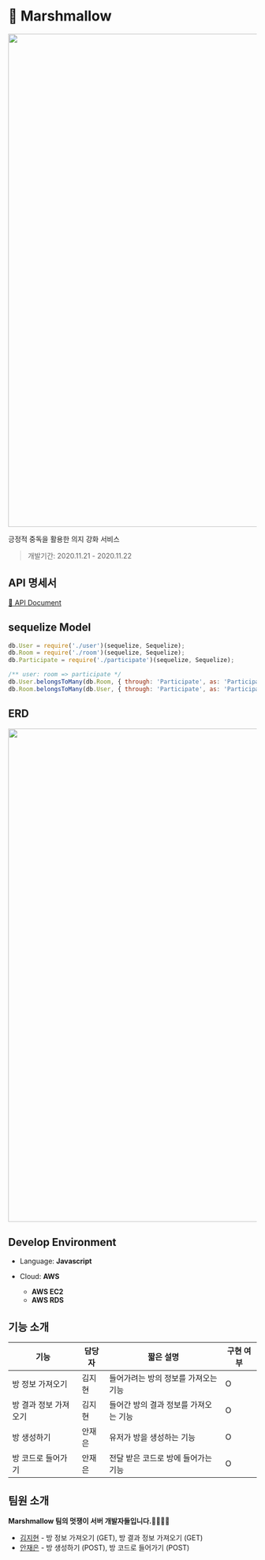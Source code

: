 # 🍭 Marshmallow

<img src=https://user-images.githubusercontent.com/49272528/99885909-ab366380-2c7b-11eb-8dd6-05a5c2bd5d5b.png width="1000">

긍정적 중독을 활용한 의지 강화 서비스
> 개발기간: 2020.11.21 - 2020.11.22

## API 명세서

[📑 API Document](https://github.com/27th-sopkathon-marshmallow/marshmallow_server/wiki)

## sequelize Model

```javascript
db.User = require('./user')(sequelize, Sequelize);
db.Room = require('./room')(sequelize, Sequelize);
db.Participate = require('./participate')(sequelize, Sequelize);

/** user: room => participate */
db.User.belongsToMany(db.Room, { through: 'Participate', as: 'Participated' });
db.Room.belongsToMany(db.User, { through: 'Participate', as: 'Participant' });
```

## ERD

<img src="https://user-images.githubusercontent.com/49272528/99889201-260c7800-2c96-11eb-995c-d5011abb621b.png" width="1000">

## Develop Environment

- Language: **Javascript**

- Cloud: **AWS**
  - **AWS EC2**
  - **AWS RDS**


## 기능 소개

| 기능 | 담당자                 | 짧은 설명                 | 구현 여부 |
| ---- | ------ | -------- | ---- |
| 방 정보 가져오기 | 김지현 | 들어가려는 방의 정보를 가져오는 기능 | O |
| 방 결과 정보 가져오기 | 김지현 | 들어간 방의 결과 정보를 가져오는 기능 | O |
| 방 생성하기 | 안재은 | 유저가 방을 생성하는 기능 | O |
| 방 코드로 들어가기 | 안재은 | 전달 받은 코드로 방에 들어가는 기능 | O |

## 팀원 소개

**Marshmallow 팀의 멋쟁이 서버 개발자들입니다.👩🏻‍💻🤍**

- [김지현](https://github.com/Jihyun247) - 방 정보 가져오기 (GET), 방 결과 정보 가져오기 (GET)
- [안재은](https://github.com/JaeeunAhn) - 방 생성하기 (POST), 방 코드로 들어가기 (POST)
